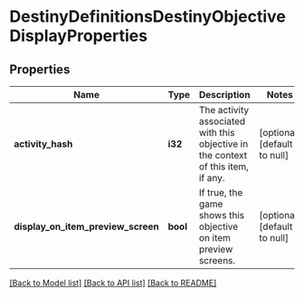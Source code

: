 # DestinyDefinitionsDestinyObjectiveDisplayProperties

## Properties
Name | Type | Description | Notes
------------ | ------------- | ------------- | -------------
**activity_hash** | **i32** | The activity associated with this objective in the context of this item, if any. | [optional] [default to null]
**display_on_item_preview_screen** | **bool** | If true, the game shows this objective on item preview screens. | [optional] [default to null]

[[Back to Model list]](../README.md#documentation-for-models) [[Back to API list]](../README.md#documentation-for-api-endpoints) [[Back to README]](../README.md)


